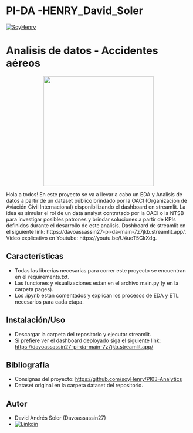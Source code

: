 # PI-DA -HENRY_David_Soler
[![SoyHenry](https://d31uz8lwfmyn8g.cloudfront.net/Assets/logo-henry-white-lg.png)](https://www.soyhenry.com/?utm_source=google&utm_medium=cpc&utm_campaign=GADS_SEARCH_ARG_BRAND&utm_content=Brand&gad=1&gclid=Cj0KCQjwsIejBhDOARIsANYqkD2PDMJXe6nc6gp3nEu-IfS0A-qSd1E8UKSJDbwq5LQvh4YGgz4LPdgaAiqjEALw_wcB)
# Analisis de datos - Accidentes aéreos
<p align="center">
<img src="https://blogthinkbig.com/wp-content/uploads/sites/4/2014/08/640px-Asiana_Airlines_Plane_Crash.png?resize=500%2C262"  height=300>
</p>
Hola a todos! En este proyecto se va a llevar a cabo un EDA y Analisis de datos a partir de un dataset público brindado por la OACI (Organización de Aviación Civil Internacional) disponibilizando el dashboard en streamlit.
La idea es simular el rol de un data analyst contratado por la OACI o la NTSB para investigar posibles patrones y brindar soluciones a partir de KPIs definidos durante el desarrollo de este analisis.
Dashboard de streamlit en el siguiente link: https://davoassassin27-pi-da-main-7z7jkb.streamlit.app/.
Video explicativo en Youtube: https://youtu.be/U4ueT5CkXdg.

## Características

- Todas las librerias necesarias para correr este proyecto se encuentran en el requirements.txt.
- Las funciones y visualizaciones estan en el archivo main.py (y en la carpeta pages). 
- Los .ipynb estan comentados y explican los procesos de EDA y ETL necesarios para cada etapa.

## Instalación/Uso

- Descargar la carpeta del repositorio y ejecutar streamlit.
- Si prefiere ver el dashboard deployado siga el siguiente link: https://davoassassin27-pi-da-main-7z7jkb.streamlit.app/
## Bibliografía
- Consignas del proyecto: https://github.com/soyHenry/PI03-Analytics
- Dataset original en la carpeta dataset del repositorio.
## Autor
- David Andrés Soler (Davoassassin27)
- [![Linkdin](https://upload.wikimedia.org/wikipedia/commons/thumb/e/e9/Linkedin_icon.svg/256px-Linkedin_icon.svg.png)](https://www.linkedin.com/in/david-soler-aa200b240/)

